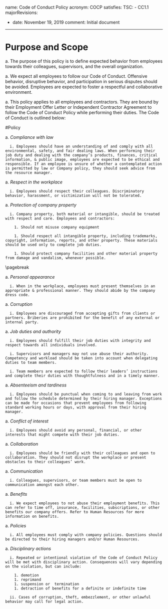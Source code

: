 name: Code of Conduct Policy
acronym: COCP
satisfies:
  TSC:
    - CC1.1
majorRevisions:
  - date: November 19, 2019
    comment: Initial document
---

# Purpose and Scope

  a. The purpose of this policy is to define expected behavior from employees towards their colleagues, supervisors, and the overall organization.

  a. We expect all employees to follow our Code of Conduct. Offensive behavior, disruptive behavior, and participation in serious disputes should be avoided. Employees are expected to foster a respectful and collaborative environment.

  a. This policy applies to all employees and contractors. They are bound by their Employment Offer Letter or Independent Contractor Agreement to follow the Code of Conduct Policy while performing their duties. The Code of Conduct is outlined below:

#Policy

  a. *Compliance with law*

      i. Employees should have an understanding of and comply with all environmental, safety, and fair dealing laws. When performing their job duty and dealing with the company’s products, finances, critical information, & public image, employees are expected to be ethical and responsible. If an employee is unsure of whether a contemplated action is permitted by law or Company policy, they should seek advice from the resource manager.  

  a. *Respect in the workplace*

      i. Employees should respect their colleagues. Discriminatory behavior, harassment, or victimization will not be tolerated.

  a. *Protection of company property*

      i. Company property, both material or intangible, should be treated with respect and care. Employees and contractors:

        1. Should not misuse company equipment

        1. Should respect all intangible property, including trademarks, copyright, information, reports, and other property. These materials should be used only to complete job duties.

        1. Should protect company facilities and other material property from damage and vandalism, whenever possible.

\pagebreak

  a. *Personal appearance*

      i. When in the workplace, employees must present themselves in an appropriate & professional manner. They should abide by the company dress code.

  a. *Corruption*

      i. Employees are discouraged from accepting gifts from clients or partners. Briberies are prohibited for the benefit of any external or internal party.

  a. *Job duties and authority*

      i. Employees should fulfill their job duties with integrity and respect towards all individuals involved.

      i. Supervisors and managers may not use abuse their authority. Competency and workload should be taken into account when delegating duties to team members.

      i. Team members are expected to follow their leaders’ instructions and complete their duties with thoughtfulness and in a timely manner.

  a. *Absenteeism and tardiness*

      i. Employees should be punctual when coming to and leaving from work and follow the schedule determined by their hiring manager. Exceptions can be made for occasions that prevent employees from following standard working hours or days, with approval from their hiring manager.

  a. *Conflict of interest*

      i. Employees should avoid any personal, financial, or other interests that might compete with their job duties.

  a. *Collaboration*

      i. Employees should be friendly with their colleagues and open to collaboration. They should not disrupt the workplace or present obstacles to their colleagues’ work.

  a. *Communication*

      i. Colleagues, supervisors, or team members must be open to communication amongst each other.

  a. *Benefits*

      i. We expect employees to not abuse their employment benefits. This can refer to time off, insurance, facilities, subscriptions, or other benefits our company offers. Refer to Human Resources for more information on benefits.

  a. *Policies*

      i. All employees must comply with company policies. Questions should be directed to their hiring managers and/or Human Resources.

  a. *Disciplinary actions*

      i. Repeated or intentional violation of the Code of Conduct Policy will be met with disciplinary action. Consequences will vary depending on the violation, but can include:  

        1. demotion
        1. reprimand
        1. suspension or  termination
        1. detraction of benefits for a definite or indefinite time

      ii. Cases of corruption, theft, embezzlement, or other unlawful behavior may call for legal action.
